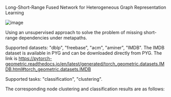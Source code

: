 Long-Short-Range Fused Network for Heterogeneous Graph Representation Learning

![image](https://github.com/youshao1/LSRFN/assets/86708152/ff727218-c365-48d7-890c-0b37ab01a894)

Using an unsupervised approach to solve the problem of missing short-range dependencies under metapaths.

Supported datasets: "dblp", "freebase", "acm", "aminer", "IMDB".
The IMDB dataset is available in PYG and can be downloaded directly from PYG. The link is https://pytorch-geometric.readthedocs.io/en/latest/generated/torch_geometric.datasets.IMDB.html#torch_geometric.datasets.IMDB

Supported tasks: "classification", "clustering".


The corresponding node clustering and classification results are as follows:



